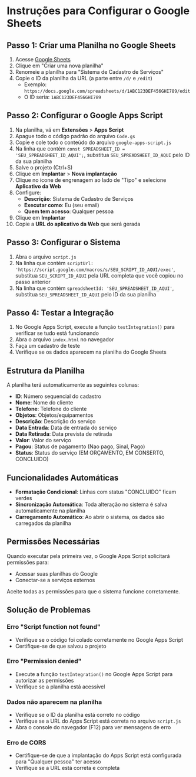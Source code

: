 # Instruções para Configurar o Google Sheets

## Passo 1: Criar uma Planilha no Google Sheets

1. Acesse [Google Sheets](https://sheets.google.com)
2. Clique em "Criar uma nova planilha"
3. Renomeie a planilha para "Sistema de Cadastro de Serviços"
4. Copie o ID da planilha da URL (a parte entre `/d/` e `/edit`)
   - Exemplo: `https://docs.google.com/spreadsheets/d/1ABC123DEF456GHI789/edit`
   - O ID seria: `1ABC123DEF456GHI789`

## Passo 2: Configurar o Google Apps Script

1. Na planilha, vá em **Extensões** > **Apps Script**
2. Apague todo o código padrão do arquivo `Code.gs`
3. Copie e cole todo o conteúdo do arquivo `google-apps-script.js`
4. Na linha que contém `const SPREADSHEET_ID = 'SEU_SPREADSHEET_ID_AQUI';`, substitua `SEU_SPREADSHEET_ID_AQUI` pelo ID da sua planilha
5. Salve o projeto (Ctrl+S)
6. Clique em **Implantar** > **Nova implantação**
7. Clique no ícone de engrenagem ao lado de "Tipo" e selecione **Aplicativo da Web**
8. Configure:
   - **Descrição**: Sistema de Cadastro de Serviços
   - **Executar como**: Eu (seu email)
   - **Quem tem acesso**: Qualquer pessoa
9. Clique em **Implantar**
10. Copie a **URL do aplicativo da Web** que será gerada

## Passo 3: Configurar o Sistema

1. Abra o arquivo `script.js`
2. Na linha que contém `scriptUrl: 'https://script.google.com/macros/s/SEU_SCRIPT_ID_AQUI/exec'`, substitua `SEU_SCRIPT_ID_AQUI` pela URL completa que você copiou no passo anterior
3. Na linha que contém `spreadsheetId: 'SEU_SPREADSHEET_ID_AQUI'`, substitua `SEU_SPREADSHEET_ID_AQUI` pelo ID da sua planilha

## Passo 4: Testar a Integração

1. No Google Apps Script, execute a função `testIntegration()` para verificar se tudo está funcionando
2. Abra o arquivo `index.html` no navegador
3. Faça um cadastro de teste
4. Verifique se os dados aparecem na planilha do Google Sheets

## Estrutura da Planilha

A planilha terá automaticamente as seguintes colunas:
- **ID**: Número sequencial do cadastro
- **Nome**: Nome do cliente
- **Telefone**: Telefone do cliente
- **Objetos**: Objetos/equipamentos
- **Descrição**: Descrição do serviço
- **Data Entrada**: Data de entrada do serviço
- **Data Retirada**: Data prevista de retirada
- **Valor**: Valor do serviço
- **Pagou**: Status de pagamento (Nao pago, Sinal, Pago)
- **Status**: Status do serviço (EM ORÇAMENTO, EM CONSERTO, CONCLUIDO)

## Funcionalidades Automáticas

- **Formatação Condicional**: Linhas com status "CONCLUIDO" ficam verdes
- **Sincronização Automática**: Toda alteração no sistema é salva automaticamente na planilha
- **Carregamento Automático**: Ao abrir o sistema, os dados são carregados da planilha

## Permissões Necessárias

Quando executar pela primeira vez, o Google Apps Script solicitará permissões para:
- Acessar suas planilhas do Google
- Conectar-se a serviços externos

Aceite todas as permissões para que o sistema funcione corretamente.

## Solução de Problemas

### Erro "Script function not found"
- Verifique se o código foi colado corretamente no Google Apps Script
- Certifique-se de que salvou o projeto

### Erro "Permission denied"
- Execute a função `testIntegration()` no Google Apps Script para autorizar as permissões
- Verifique se a planilha está acessível

### Dados não aparecem na planilha
- Verifique se o ID da planilha está correto no código
- Verifique se a URL do Apps Script está correta no arquivo `script.js`
- Abra o console do navegador (F12) para ver mensagens de erro

### Erro de CORS
- Certifique-se de que a implantação do Apps Script está configurada para "Qualquer pessoa" ter acesso
- Verifique se a URL está correta e completa

